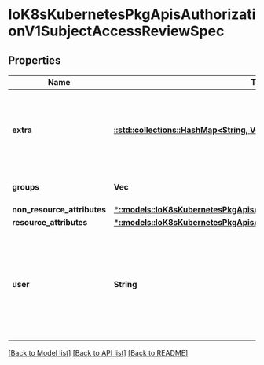 # IoK8sKubernetesPkgApisAuthorizationV1SubjectAccessReviewSpec

## Properties
Name | Type | Description | Notes
------------ | ------------- | ------------- | -------------
**extra** | [**::std::collections::HashMap<String, Vec<String>>**](array.md) | Extra corresponds to the user.Info.GetExtra() method from the authenticator.  Since that is input to the authorizer it needs a reflection here. | [optional] 
**groups** | **Vec<String>** | Groups is the groups you&#39;re testing for. | [optional] 
**non_resource_attributes** | [***::models::IoK8sKubernetesPkgApisAuthorizationV1NonResourceAttributes**](io.k8s.kubernetes.pkg.apis.authorization.v1.NonResourceAttributes.md) |  | [optional] 
**resource_attributes** | [***::models::IoK8sKubernetesPkgApisAuthorizationV1ResourceAttributes**](io.k8s.kubernetes.pkg.apis.authorization.v1.ResourceAttributes.md) |  | [optional] 
**user** | **String** | User is the user you&#39;re testing for. If you specify \&quot;User\&quot; but not \&quot;Groups\&quot;, then is it interpreted as \&quot;What if User were not a member of any groups | [optional] 

[[Back to Model list]](../README.md#documentation-for-models) [[Back to API list]](../README.md#documentation-for-api-endpoints) [[Back to README]](../README.md)



